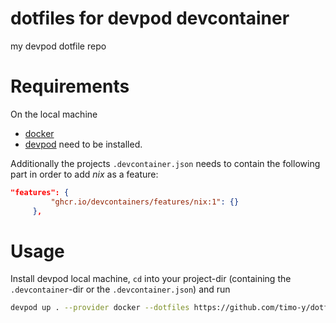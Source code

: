 # dotfiles for devpod devcontainer
my devpod dotfile repo

# Requirements
On the local machine 
- [docker](https://www.docker.com/products/docker-desktop/)
- [devpod](https://devpod.sh/)
need to be installed.

Additionally the projects `.devcontainer.json` needs to contain the following part in order to add _nix_ as a feature:
```json
"features": {
         "ghcr.io/devcontainers/features/nix:1": {}
     },
```

# Usage
Install devpod local machine, `cd` into your project-dir (containing the `.devcontainer`-dir or the `.devcontainer.json`) and run
```bash
devpod up . --provider docker --dotfiles https://github.com/timo-y/dotfiles.git
```
